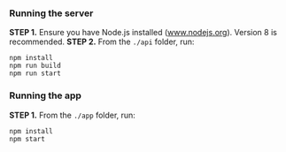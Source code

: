 ### Running the server

**STEP 1.** Ensure you have Node.js installed (www.nodejs.org). Version 8 is recommended.
**STEP 2.** From the `./api` folder, run:
```
npm install
npm run build
npm run start
```

### Running the app
**STEP 1.** From the `./app` folder, run:
```
npm install
npm start
```